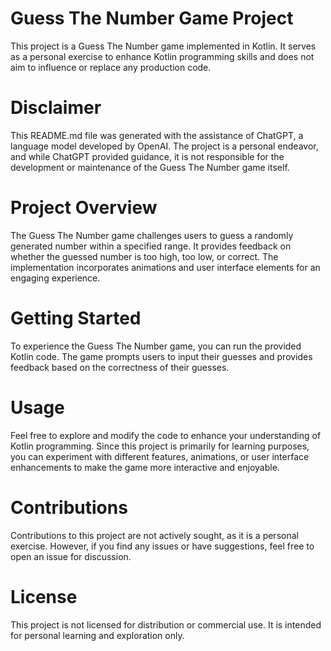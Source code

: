 # Guess The Number Game Project
This project is a Guess The Number game implemented in Kotlin. It serves as a personal exercise to enhance Kotlin programming skills and does not aim to influence or replace any production code.

# Disclaimer
This README.md file was generated with the assistance of ChatGPT, a language model developed by OpenAI. The project is a personal endeavor, and while ChatGPT provided guidance, it is not responsible for the development or maintenance of the Guess The Number game itself.

# Project Overview
The Guess The Number game challenges users to guess a randomly generated number within a specified range. It provides feedback on whether the guessed number is too high, too low, or correct. The implementation incorporates animations and user interface elements for an engaging experience.
# Getting Started
To experience the Guess The Number game, you can run the provided Kotlin code. The game prompts users to input their guesses and provides feedback based on the correctness of their guesses.
# Usage
Feel free to explore and modify the code to enhance your understanding of Kotlin programming. Since this project is primarily for learning purposes, you can experiment with different features, animations, or user interface enhancements to make the game more interactive and enjoyable.
# Contributions
Contributions to this project are not actively sought, as it is a personal exercise. However, if you find any issues or have suggestions, feel free to open an issue for discussion.
# License
This project is not licensed for distribution or commercial use. It is intended for personal learning and exploration only.
